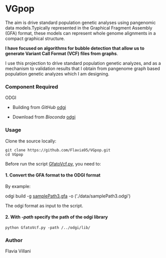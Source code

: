 # VGpop

The aim is drive standard population genetic analyses using pangenomic data models.Typically represented in the Graphical Fragment Assembly (GFA) format, these models can represent whole genome alignments in a compact graphical structure. 

**I have focused on algorithms for bubble detection that allow us to generate Variant Call Format (VCF) files from graphs**.

I use this projection to drive standard population genetic analyzes, and as a mechanism to validation results that I obtain from pangenome graph based population genetic analyzes which I am designing.

### Component Required

ODGI

- Building from *GitHub* [odgi](https://github.com/vgteam/odgi)

- Download from *Bioconda* [odgi](https://anaconda.org/bioconda/odgi)

### Usage
Clone the source locally:
```
git clone https://github.com/Flavia95/VGpop.git
cd VGpop
```
Before run the script [GfatoVcf.py](GfatoVcf.py), you need to:

#### 1. Convert the GFA format to the ODGI format

By example:

odgi build -g [samplePath3.gfa](/data/samplePath3.gfa) -o ('./data/samplePath3.odgi')

The odgi format as input to the script.

#### 2. With *-path* specify the path of the odgi library
```
python GfatoVcf.py -path /../odgi/lib/
```
### Author

Flavia Villani



